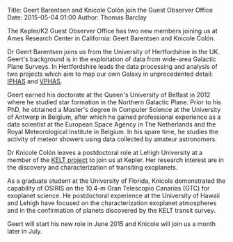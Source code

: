 Title: Geert Barentsen and Knicole Colón join the Guest Observer Office
Date: 2015-05-04 01:00
Author: Thomas Barclay

The Kepler/K2 Guest Observer Office has two new members joining us at Ames Research Center in California: Geert Barentsen and Knicole Colón.

Dr Geert Barentsen joins us from the University of Hertfordshire in the UK. Geert's background is in the exploitation of data from wide-area Galactic Plane Surveys. In Hertfordshire leads the data processing and analysis of two projects which aim to map our own Galaxy in unprecedented detail: [IPHAS](http://www.iphas.org/) and [VPHAS](http://www.vphas.eu).

Geert earned his doctorate at the Queen's University of Belfast in 2012 where he studied star formation in the Northern Galactic Plane. Prior to his PhD, he obtained a Master's degree in Computer Science at the University of Antwerp in Belgium, after which he gained professional experience as a data scientist at the European Space Agency in The Netherlands and the Royal Meteorological Institute in Belgium. In his spare time, he studies the activity of meteor showers using data collected by amateur astronomers.

Dr Knicole Colón leaves a postdoctoral role at Lehigh University at a member of the [KELT project](http://en.wikipedia.org/wiki/Kilodegree_Extremely_Little_Telescope) to join us at Kepler. Her research interest are in the discovery and characterization of transiting exoplanets. 

As a graduate student at the University of Florida, Knicole demonstrated the capability of OSIRIS on the 10.4-m Gran Telescopio Canarias (GTC) for exoplanet science. He postdoctoral experience at the University of Hawaii and Lehigh have focused on the characterization exoplanet atmospheres and in the confirmation of planets discovered by the KELT transit survey.

Geert will start his new role in June 2015 and Knicole will join us a month later in July.